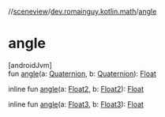 //[sceneview](../../index.md)/[dev.romainguy.kotlin.math](index.md)/[angle](angle.md)

# angle

[androidJvm]\
fun [angle](angle.md)(a: [Quaternion](-quaternion/index.md), b: [Quaternion](-quaternion/index.md)): [Float](https://kotlinlang.org/api/latest/jvm/stdlib/kotlin/-float/index.html)

inline fun [angle](angle.md)(a: [Float2](-float2/index.md), b: [Float2](-float2/index.md)): [Float](https://kotlinlang.org/api/latest/jvm/stdlib/kotlin/-float/index.html)

inline fun [angle](angle.md)(a: [Float3](-float3/index.md), b: [Float3](-float3/index.md)): [Float](https://kotlinlang.org/api/latest/jvm/stdlib/kotlin/-float/index.html)
